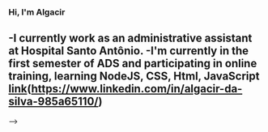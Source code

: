### Hi, I'm Algacir


-I currently work as an administrative assistant at Hospital Santo Antônio.
-I'm currently in the first semester of ADS and participating in online training, learning NodeJS, CSS, Html, JavaScript
[link](algacir.ds@gmail.com)(https://www.linkedin.com/in/algacir-da-silva-985a65110/)
-  
-->
